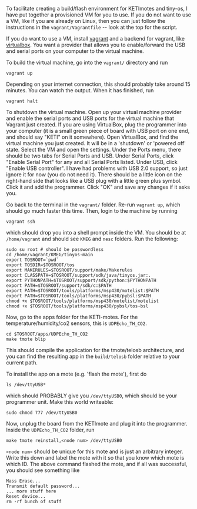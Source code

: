 To facilitate creating a build/flash environment for KETImotes and tiny-os, I have put together
a provisioned VM for you to use. If you do not want to use a VM, like if you are already on Linux,
then you can just follow the instructions in the `vagrant/Vagrantfile` -- look at the top for the script.

If you do want to use a VM, install [vagrant](http://www.vagrantup.com/) and a backend for vagrant, like
[virtualbox](https://www.virtualbox.org/). You want a provider that allows you to enable/forward the USB
and serial ports on your computer to the virtual machine.

To build the virtual machine, go into the `vagrant/` directory and run

```
vagrant up
```

Depending on your internet connection, this should probably take around 15 minutes. You can watch the output.
When it has finished, run

```
vagrant halt
```

To shutdown the virtual machine. Open up your virtual machine provider and enable the serial ports and USB ports
for the virtual machine that Vagrant just created. If you are using VirtualBox, plug the programmer into
your computer (it is a small green piece of board with USB port on one end, and should say "KETI" on it somewhere).
Open VirtualBox, and find the virtual machine you just created. It will be in a 'shutdown' or 'powered off' state.
Select the VM and open the settings. Under the Ports menu, there should be two tabs for Serial Ports and USB. Under
Serial Ports, click "Enable Serial Port" for any and all Serial Ports listed. Under USB, click "Enable USB controller".
I have had problems with USB 2.0 support, so just ignore it for now (you do not need it). There should be a little icon
on the right-hand side that looks like a USB plug with a little green plus symbol. Click it and add the programmer. Click "OK"
and save any changes if it asks you.

Go back to the terminal in the `vagrant/` folder. Re-run `vagrant up`, which should go much faster this time. Then, login to
the machine by running

```
vagrant ssh
```

which should drop you into a shell prompt inside the VM. You should be at `/home/vagrant` and should see `KMEG` and
`nesc` folders. Run the following:

```
sudo su root # should be passwordless
cd /home/vagrant/KMEG/tinyos-main
export TOSROOT=`pwd`
export TOSDIR=$TOSROOT/tos
export MAKERULES=$TOSROOT/support/make/Makerules
export CLASSPATH=$TOSROOT/support/sdk/java/tinyos.jar:.
export PYTHONPATH=$TOSROOT/support/sdk/python:$PYTHONPATH
export PATH=$TOSROOT/support/sdk/c:$PATH
export PATH=$TOSROOT/tools/platforms/msp430/motelist:$PATH
export PATH=$TOSROOT/tools/platforms/msp430/pybsl:$PATH
chmod +x $TOSROOT/tools/platforms/msp430/motelist/motelist
chmod +x $TOSROOT/tools/platforms/msp430/pybsl/tos-bsl
```

Now, go to the apps folder for the KETI-motes. For the temperature/humidity/co2 sensors, this is `UDPEcho_TH_CO2`.

```
cd $TOSROOT/apps/UDPEcho_TH_CO2
make tmote blip
```

This should compile the application for the tmote/telosb architecture, and you can find the resulting app
in the `build/telosb` folder relative to your current path.

To install the app on a mote (e.g. 'flash the mote'), first do

```
ls /dev/ttyUSB*
```

which should PROBABLY give you `/dev/ttyUSB0`, which should be your programmer unit. Make this world writeable:

```
sudo chmod 777 /dev/ttyUSB0
```

Now, unplug the board from the KETImote and plug it into the programmer. Inside the `UDPEcho_TH_CO2` folder,
run 

```
make tmote reinstall,<node num> /dev/ttyUSB0
```

`<node num>` should be unique for this mote and is just an arbitrary integer. Write this down and label the
mote with it so that you know which mote is which ID. The above command flashed the mote, and if all was
successful, you should see something like 

```
Mass Erase...
Transmit default password...
... more stuff here
Reset device...
rm -rf bunch of stuff
```
